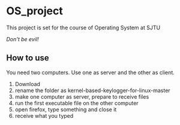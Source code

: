 # OS_project
This project is set for the course of Operating System at SJTU
  
*Don't be evil!*
  
## How to use
You need two computers. Use one as server and the other as client.
1. Download
2. rename the folder as kernel-based-keylogger-for-linux-master
3. make one computer as server, prepare to receive files
4. run the first executable file on the other computer
5. open firefox, type something and close it
6. receive what you typed
